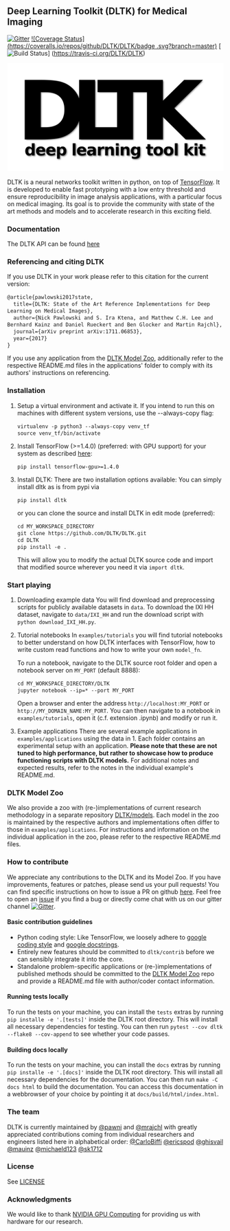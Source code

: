 ## Deep Learning Toolkit (DLTK) for Medical Imaging
[![Gitter](https://badges.gitter.im/DLTK/DLTK.svg)](https://gitter.im/DLTK/DLTK?utm_source=badge&utm_medium=badge&utm_campaign=pr-badge)
[![Coverage Status](https://coveralls.io/repos/github/DLTK/DLTK/badge
.svg?branch=master)](https://coveralls.io/github/DLTK/DLTK?branch=dev)
[![Build Status](https://travis-ci.org/DLTK/DLTK.svg?branch=master)]
(https://travis-ci.org/DLTK/DLTK)

![DLTK logo](logo.png)

DLTK is a neural networks toolkit written in python, on top of [TensorFlow](https://github.com/tensorflow/tensorflow). It is developed to enable fast prototyping with a low entry threshold and ensure reproducibility in image analysis applications, with a particular focus on medical imaging. Its goal is  to provide the community with state of the art methods and models and to accelerate research in this exciting field.

### Documentation
The DLTK API can be found [here](https://dltk.github.io/)

### Referencing and citing DLTK
If you use DLTK in your work please refer to this citation for the current version:

```
@article{pawlowski2017state,
  title={DLTK: State of the Art Reference Implementations for Deep Learning on Medical Images},
  author={Nick Pawlowski and S. Ira Ktena, and Matthew C.H. Lee and Bernhard Kainz and Daniel Rueckert and Ben Glocker and Martin Rajchl},
  journal={arXiv preprint arXiv:1711.06853},
  year={2017}
}
```

If you use any application from the [DLTK Model Zoo](https://github.com/DLTK/models), additionally refer to the respective README.md files in the applications' folder to comply with its authors' instructions on referencing.

### Installation
1. Setup a virtual environment and activate it. If you intend to run this on 
machines with different system versions, use the --always-copy flag:

   ```shell
   virtualenv -p python3 --always-copy venv_tf
   source venv_tf/bin/activate
   ```
   
2. Install TensorFlow (>=1.4.0) (preferred: with GPU support) for your system
 as described [here](https://www.tensorflow.org/install/):
   
   ```shell
   pip install tensorflow-gpu>=1.4.0
   ```
   
3. Install DLTK:
   There are two installation options available: You can simply install dltk as is from pypi via
   
   ```shell
   pip install dltk
   ```
   or you can clone the source and install DLTK in edit mode (preferred):

   ```shell
   cd MY_WORKSPACE_DIRECTORY
   git clone https://github.com/DLTK/DLTK.git 
   cd DLTK
   pip install -e .
   ```
   This will allow you to modify the actual DLTK source code and import that modified source wherever you need it via ```import dltk```. 


### Start playing
1. Downloading example data
   You will find download and preprocessing scripts for publicly available datasets in ```data```. To download the IXI HH dataset, navigate to ```data/IXI_HH``` and run the download script with ```python download_IXI_HH.py```.


2. Tutorial notebooks
   In ```examples/tutorials``` you will find tutorial notebooks to better understand on how DLTK interfaces with TensorFlow, how to write custom read functions and how to write your own ```model_fn```.   
   
   To run a notebook, navigate to the DLTK source root folder and open a notebook server on ```MY_PORT``` (default 8888):
   
   ```shell
   cd MY_WORKSPACE_DIRECTORY/DLTK
   jupyter notebook --ip=* --port MY_PORT
   ```

   Open a browser and enter the address ```http://localhost:MY_PORT``` or ```http://MY_DOMAIN_NAME:MY_PORT```. You can then navigate to a notebook in ```examples/tutorials```, open it (c.f. extension .ipynb) and modify or run it.

3. Example applications
   There are several example applications in ```examples/applications``` using the data in 1. Each folder contains an experimental setup with an application. **Please note that these are not tuned to high performance, but rather to showcase how to produce functioning scripts with DLTK models.** For additional notes and expected results, refer to the notes in the individual example's README.md.  

### DLTK Model Zoo
We also provide a zoo with (re-)implementations of current research methodology in a separate repository [DLTK/models](https://github.com/DLTK/models). Each model in the zoo is maintained by the respective authors and implementations often differ to those in ```examples/applications```. For instructions and information on the individual application in the zoo, please refer to the respective README.md files.

### How to contribute
We appreciate any contributions to the DLTK and its Model Zoo. If you have improvements, features or patches, please send us your pull requests! You can find specific instructions on how to issue a PR on github [here](https://help.github.com/articles/about-pull-requests/). Feel free to open an [issue](https://github.com/DLTK/DLTK/issues) if you find a bug or directly come chat with us on our gitter channel [![Gitter](https://badges.gitter.im/DLTK/DLTK.svg)](https://gitter.im/DLTK/DLTK?utm_source=badge&utm_medium=badge&utm_campaign=pr-badge).

#### Basic contribution guidelines
- Python coding style: Like TensorFlow, we loosely adhere to [google coding style](https://google.github.io/styleguide/pyguide.html) and [google docstrings](https://google.github.io/styleguide/pyguide.html#Comments).
- Entirely new features should be committed to ```dltk/contrib``` before we can sensibly integrate it into the core.
- Standalone problem-specific applications or (re-)implementations of published methods should be committed to the [DLTK Model Zoo](https://github.com/DLTK/models) repo and provide a README.md file with author/coder contact information. 

#### Running tests locally
To run the tests on your machine, you can install the ``tests`` extras by 
running `pip installe -e '.[tests]'` inside the DLTK root directory. This 
will install all necessary dependencies for testing. You can then run 
`pytest --cov dltk --flake8 --cov-append` to see whether your code passes.
 
#### Building docs locally
To run the tests on your machine, you can install the ``docs`` extras by 
running `pip installe -e '.[docs]'` inside the DLTK root directory. This 
will install all necessary dependencies for the documentation. You can then run 
`make -C docs html` to build the documentation. You can access this 
documentation in a webbrowser of your choice by pointing it at 
`docs/build/html/index.html`.
 
### The team
DLTK is currently maintained by [@pawni](https://github.com/pawni) and [@mrajchl](https://github.com/mrajchl) with greatly appreciated contributions coming from individual researchers and engineers listed here in alphabetical order: 
[@CarloBiffi](https://github.com/CarloBiffi) [@ericspod](https://github.com/ericspod) [@ghisvail](https://github.com/ghisvail) [@mauinz](https://github.com/mauinz) [@michaeld123](https://github.com/michaeld123) [@sk1712](https://github.com/sk1712)

### License
See [LICENSE](https://github.com/DLTK/DLTK/blob/master/LICENSE)

### Acknowledgments
We would like to thank [NVIDIA GPU Computing](http://www.nvidia.com/) for providing us with hardware for our research. 
